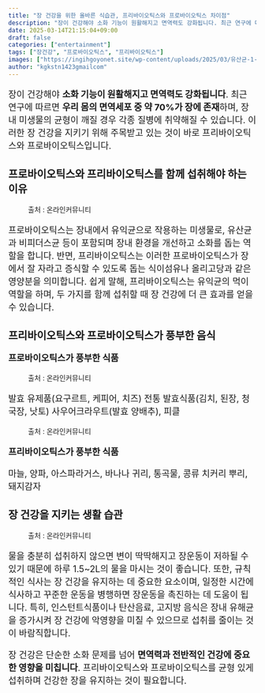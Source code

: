 ```yaml
---
title: "장 건강을 위한 올바른 식습관, 프리바이오틱스와 프로바이오틱스 차이점"
description: "장이 건강해야 소화 기능이 원활해지고 면역력도 강화됩니다. 최근 연구에 따르면 우리 몸의 면역세포 중 약 70%가 장에 존재하며, 장내 미생물의 균형이 깨질 경우 각종 질병에 취약해질 수 있습니다. 이러한 장 건강을 지키기 위해 주목받고 있는 것이 바로 프리바이오틱스와"
date: 2025-03-14T21:15:04+09:00
draft: false
categories: ["entertainment"]
tags: ["장건강", "프로바이오틱스", "프리바이오틱스"]
images: ["https://ingihgoyonet.site/wp-content/uploads/2025/03/유산균-1-1024x683.jpg", "https://ingihgoyonet.site/wp-content/uploads/2025/03/낫토-1024x606.jpg", "https://ingihgoyonet.site/wp-content/uploads/2025/03/김치-683x1024.jpg", "https://ingihgoyonet.site/wp-content/uploads/2025/03/양퍄-1024x683.jpg"]
author: "kgkstn1423gmailcom"
---
```


<p style="font-size:18px">장이 건강해야 <strong>소화 기능이 원활해지고 면역력도 강화됩니다</strong>. 최근 연구에 따르면 <strong>우리 몸의 면역세포 중 약 70%가 장에 존재</strong>하며, 장내 미생물의 균형이 깨질 경우 각종 질병에 취약해질 수 있습니다. 이러한 장 건강을 지키기 위해 주목받고 있는 것이 바로 프리바이오틱스와 프로바이오틱스입니다.</p> <h2 >프로바이오틱스와 프리바이오틱스를 함께 섭취해야 하는 이유</h2> <figure ><img src="https://ingihgoyonet.site/wp-content/uploads/2025/03/유산균-1-1024x683.jpg" alt="" style="aspect-ratio:16/9;object-fit:cover"/><figcaption >출처 : 온라인커뮤니티</figcaption></figure> <p style="font-size:18px">프로바이오틱스는 장내에서 유익균으로 작용하는 미생물로, 유산균과 비피더스균 등이 포함되며 장내 환경을 개선하고 소화를 돕는 역할을 합니다. 반면, 프리바이오틱스는 이러한 프로바이오틱스가 장에서 잘 자라고 증식할 수 있도록 돕는 식이섬유나 올리고당과 같은 영양분을 의미합니다. 쉽게 말해, 프리바이오틱스는 유익균의 먹이 역할을 하며, 두 가지를 함께 섭취할 때 장 건강에 더 큰 효과를 얻을 수 있습니다.</p> <h2 >프리바이오틱스와 프로바이오틱스가 풍부한 음식</h2> <p style="font-size:18px"><strong>프로바이오틱스가 풍부한 식품</strong></p> <figure ><img src="https://ingihgoyonet.site/wp-content/uploads/2025/03/낫토-1024x606.jpg" alt="" style="aspect-ratio:16/9;object-fit:cover"/><figcaption >출처 : 온라인커뮤니티</figcaption></figure> <p style="font-size:18px">발효 유제품(요구르트, 케피어, 치즈) 전통 발효식품(김치, 된장, 청국장, 낫토) 사우어크라우트(발효 양배추), 피클</p> <figure ><img src="https://ingihgoyonet.site/wp-content/uploads/2025/03/김치-683x1024.jpg" alt="" style="aspect-ratio:16/9;object-fit:cover"/><figcaption >출처 : 온라인커뮤니티</figcaption></figure> <p style="font-size:18px"><strong>프리바이오틱스가 풍부한 식품</strong></p> <p style="font-size:18px">마늘, 양파, 아스파라거스, 바나나 귀리, 통곡물, 콩류 치커리 뿌리, 돼지감자</p> <h2 >장 건강을 지키는 생활 습관</h2> <figure ><img src="https://ingihgoyonet.site/wp-content/uploads/2025/03/양퍄-1024x683.jpg" alt="" style="aspect-ratio:16/9;object-fit:cover"/><figcaption >출처 : 온라인커뮤니티</figcaption></figure> <p style="font-size:18px">물을 충분히 섭취하지 않으면 변이 딱딱해지고 장운동이 저하될 수 있기 때문에 하루 1.5~2L의 물을 마시는 것이 좋습니다. 또한, 규칙적인 식사는 장 건강을 유지하는 데 중요한 요소이며, 일정한 시간에 식사하고 꾸준한 운동을 병행하면 장운동을 촉진하는 데 도움이 됩니다. 특히, 인스턴트식품이나 탄산음료, 고지방 음식은 장내 유해균을 증가시켜 장 건강에 악영향을 미칠 수 있으므로 섭취를 줄이는 것이 바람직합니다.</p> <p style="font-size:18px">장 건강은 단순한 소화 문제를 넘어 <strong>면역력과 전반적인 건강에 중요한 영향을 미칩니다</strong>. 프리바이오틱스와 프로바이오틱스를 균형 있게 섭취하며 건강한 장을 유지하는 것이 필요합니다.</p>